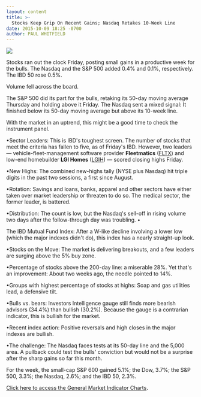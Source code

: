 ```yaml
---
layout: content
title: >-
  Stocks Keep Grip On Recent Gains; Nasdaq Retakes 10-Week Line
date: 2015-10-09 18:25 -0700
author: PAUL WHITFIELD
---
```






![](https://www.investors.com/wp-content/uploads/ibd-migrated-images/MPv_151012_635800005403737689.png)









  

Stocks ran out the clock Friday, posting small gains in a productive week for the bulls. The Nasdaq and the S&P 500 added 0.4% and 0.1%, respectively. The IBD 50 rose 0.5%.

  

Volume fell across the board.

  

The S&P 500 did its part for the bulls, retaking its 50-day moving average Thursday and holding above it Friday. The Nasdaq sent a mixed signal: It finished below its 50-day moving average but above its 10-week line.

  

With the market in an uptrend, this might be a good time to check the instrument panel.

  

•Sector Leaders: This is IBD's toughest screen. The number of stocks that meet the criteria has fallen to five, as of Friday's IBD. However, two leaders — vehicle-fleet-management software provider **Fleetmatics** ([FLTX](https://research.investors.com/quote.aspx?symbol=FLTX)) and low-end homebuilder **LGI Homes** ([LGIH](https://research.investors.com/quote.aspx?symbol=LGIH)) — scored closing highs Friday.

  

•New Highs: The combined new-highs tally (NYSE plus Nasdaq) hit triple digits in the past two sessions, a first since August.

  

•Rotation: Savings and loans, banks, apparel and other sectors have either taken over market leadership or threaten to do so. The medical sector, the former leader, is battered.

  

•Distribution: The count is low, but the Nasdaq's sell-off in rising volume two days after the follow-through day was troubling. •

The IBD Mutual Fund Index: After a W-like decline involving a lower low (which the major indexes didn't do), this index has a nearly straight-up look.

  

•Stocks on the Move: The market is delivering breakouts, and a few leaders are surging above the 5% buy zone.

  

•Percentage of stocks above the 200-day line: a miserable 28%. Yet that's an improvement: About two weeks ago, the needle pointed to 14%.

  

•Groups with highest percentage of stocks at highs: Soap and gas utilities lead, a defensive tilt.

  

•Bulls vs. bears: Investors Intelligence gauge still finds more bearish advisors (34.4%) than bullish (30.2%). Because the gauge is a contrarian indicator, this is bullish for the market.

  

•Recent index action: Positive reversals and high closes in the major indexes are bullish.

  

•The challenge: The Nasdaq faces tests at its 50-day line and the 5,000 area. A pullback could test the bulls' conviction but would not be a surprise after the sharp gains so far this month.

  

For the week, the small-cap S&P 600 gained 5.1%; the Dow, 3.7%; the S&P 500, 3.3%; the Nasdaq, 2.6%; and the IBD 50, 2.3%.

  

[Click here to access the General Market Indicator Charts](https://www.investors.com/pdf/GMI_101215.pdf).




